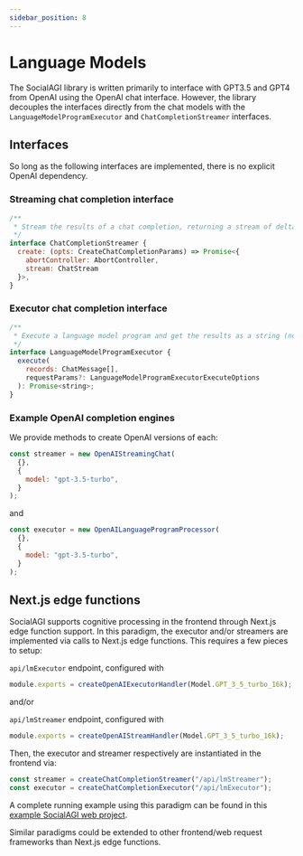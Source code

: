 ```yaml
---
sidebar_position: 8
---
```


# Language Models

The SocialAGI library is written primarily to interface with GPT3.5 and GPT4 from OpenAI using the OpenAI chat interface. However, the library decouples the interfaces directly from the chat models with the `LanguageModelProgramExecutor` and `ChatCompletionStreamer` interfaces. 

## Interfaces

So long as the following interfaces are implemented, there is no explicit OpenAI dependency.

### Streaming chat completion interface

```javascript
/**
 * Stream the results of a chat completion, returning a stream of deltas
 */
interface ChatCompletionStreamer {
  create: (opts: CreateChatCompletionParams) => Promise<{
    abortController: AbortController,
    stream: ChatStream
  }>,
}
```

### Executor chat completion interface

```javascript
/**
 * Execute a language model program and get the results as a string (non-streaming)
 */
interface LanguageModelProgramExecutor {
  execute(
    records: ChatMessage[],
    requestParams?: LanguageModelProgramExecutorExecuteOptions
  ): Promise<string>;
}
```

### Example OpenAI completion engines

We provide methods to create OpenAI versions of each:

```javascript
const streamer = new OpenAIStreamingChat(
  {},
  {
    model: "gpt-3.5-turbo",
  }
);
```
and
```javascript
const executor = new OpenAILanguageProgramProcessor(
  {},
  {
    model: "gpt-3.5-turbo",
  }
);
```

## Next.js edge functions

SocialAGI supports cognitive processing in the frontend through Next.js edge function support. In this paradigm, the executor and/or streamers are implemented via calls to Next.js edge functions. This requires a few pieces to setup:

`api/lmExecutor` endpoint, configured with

```javascript
module.exports = createOpenAIExecutorHandler(Model.GPT_3_5_turbo_16k);
```

and/or

`api/lmStreamer` endpoint, configured with

```javascript
module.exports = createOpenAIStreamHandler(Model.GPT_3_5_turbo_16k);
```

Then, the executor and streamer respectively are instantiated in the frontend via:

```javascript
const streamer = createChatCompletionStreamer("/api/lmStreamer");
const executor = createChatCompletionExecutor("/api/lmExecutor");
```

A complete running example using this paradigm can be found in this [example SocialAGI web project](https://github.com/opensouls/socialagi-ex-webapp/tree/ede679932649b8f1f6704ac70218826d03b69af7).

Similar paradigms could be extended to other frontend/web request frameworks than Next.js edge functions.